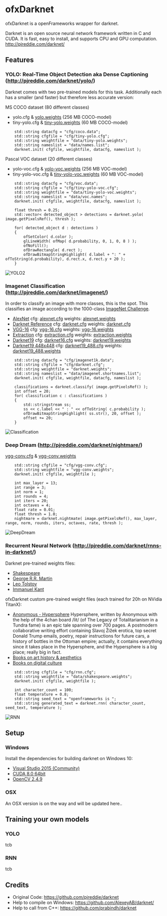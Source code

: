 # ofxDarknet

ofxDarknet is a openFrameworks wrapper for darknet.

Darknet is an open source neural network framework written in C and CUDA. It is fast, easy to install, and supports CPU and GPU computation. http://pjreddie.com/darknet/

## Features

### YOLO: Real-Time Object Detection aka Dense Captioning (http://pjreddie.com/darknet/yolo/)

Darknet comes with two pre-trained models for this task. Additionally each has a smaller (and faster) but therefore less accurate version:

MS COCO dataset (80 different classes)
* yolo.cfg & [yolo.weights](http://pjreddie.com/media/files/yolo.weights) (256 MB COCO-model)
* tiny-yolo.cfg & [tiny-yolo.weights](http://pjreddie.com/media/files/tiny-yolo.weights) (60 MB COCO-model)

```
	std::string datacfg = "cfg/coco.data";
	std::string cfgfile = "cfg/tiny-yolo.cfg";
	std::string weightfile = "data/tiny-yolo.weights";
	std::string nameslist = "data/names.list";
	darknet.init( cfgfile, weightfile, datacfg, nameslist );
```

Pascal VOC dataset (20 different classes)
* yolo-voc.cfg & [yolo-voc.weights](http://pjreddie.com/media/files/yolo-voc.weights) (256 MB VOC-model)
* tiny-yolo-voc.cfg & [tiny-yolo-voc.weights](http://pjreddie.com/media/files/tiny-yolo-voc.weights) (60 MB VOC-model)

```
	std::string datacfg = "cfg/voc.data";
	std::string cfgfile = "cfg/tiny-yolo-voc.cfg";
	std::string weightfile = "data/tiny-yolo-voc.weights";
	std::string nameslist = "data/voc.names";
	darknet.init( cfgfile, weightfile, datacfg, nameslist );
```

```
	float thresh = 0.25;
	std::vector< detected_object > detections = darknet.yolo( image.getPixelsRef(), thresh );

	for( detected_object d : detections )
	{
		ofSetColor( d.color );
		glLineWidth( ofMap( d.probability, 0, 1, 0, 8 ) );
		ofNoFill();
		ofDrawRectangle( d.rect );
		ofDrawBitmapStringHighlight( d.label + ": " + ofToString(d.probability), d.rect.x, d.rect.y + 20 );
	}
```

![YOLO2](https://raw.githubusercontent.com/mrzl/ofxDarknet/master/images/yolo2.jpg)

### Imagenet Classification (http://pjreddie.com/darknet/imagenet/)

In order to classify an image with more classes, this is the spot. This classifies an image according to the 1000-class [ImageNet Challenge](http://image-net.org/challenges/LSVRC/2015/index).

* [AlexNet](http://pjreddie.com/darknet/imagenet/#alexnet)
cfg: [alexnet.cfg](https://github.com/mrzl/ofxDarknet/blob/master/example-imagenet/src/cfg/alexnet.cfg) weights: [alexnet.weights](http://pjreddie.com/media/files/alexnet.weights)
* [Darknet Reference](http://pjreddie.com/darknet/imagenet/#reference)
cfg: [darknet.cfg](https://github.com/mrzl/ofxDarknet/blob/master/example-imagenet/src/cfg/darknet.cfg) weights: [darknet.cfg](http://pjreddie.com/media/files/darknet.weights)
* [VGG-16](http://pjreddie.com/darknet/imagenet/#vgg)
cfg: [vgg-16.cfg](https://github.com/mrzl/ofxDarknet/blob/master/example-imagenet/src/cfg/vgg-16.cfg) weights: [vgg-16.weights](http://pjreddie.com/media/files/vgg-16.weights)
* [Extraction](http://pjreddie.com/darknet/imagenet/#extraction)
cfg: [extraction.cfg](https://github.com/mrzl/ofxDarknet/blob/master/example-imagenet/src/cfg/extraction.cfg) weights: [extraction.weights](http://pjreddie.com/media/files/extraction.weights)
* [Darknet19](http://pjreddie.com/darknet/imagenet/#darknet19)
cfg: [darknet16.cfg](https://github.com/mrzl/ofxDarknet/blob/master/example-imagenet/src/cfg/darknet19.cfg) weights: [darknet19.weights](http://pjreddie.com/media/files/darknet19.weights)
* [Darknet19 448x448](http://pjreddie.com/darknet/imagenet/#darknet19_448)
cfg: [darknet19_488.cfg](https://github.com/mrzl/ofxDarknet/blob/master/example-imagenet/src/cfg/darknet19_448.cfg) weights: [darknet19_488.weights](http://pjreddie.com/media/files/darknet19_448.weights)

```
	std::string datacfg = "cfg/imagenet1k.data";
	std::string cfgfile = "cfg/darknet.cfg";
	std::string weightfile = "darknet.weights";
	std::string nameslist = "data/imagenet.shortnames.list";
	darknet.init( cfgfile, weightfile, datacfg, nameslist );

	classifications = darknet.classify( image.getPixelsRef() );
	int offset = 20;
	for( classification c : classifications )
	{
		std::stringstream ss;
		ss << c.label << " : " << ofToString( c.probability );
		ofDrawBitmapStringHighlight( ss.str(), 20, offset );
		offset += 20;
	}
```

![Classification](https://raw.githubusercontent.com/mrzl/ofxDarknet/master/images/imagenet_classification.jpg)

### Deep Dream (http://pjreddie.com/darknet/nightmare/)

[vgg-conv.cfg](https://github.com/mrzl/ofxDarknet/blob/master/example-deepdream/src/cfg/vgg-conv.cfg) & [vgg-conv.weights](http://pjreddie.com/media/files/vgg-conv.weights)

```
	std::string cfgfile = "cfg/vgg-conv.cfg";
	std::string weightfile = "vgg-conv.weights";
	darknet.init( cfgfile, weightfile );
	
	int max_layer = 13;
	int range = 3;
	int norm = 1;
	int rounds = 4;
	int iters = 20;
	int octaves = 4;
	float rate = 0.01;
	float thresh = 1.0;
	nightmare = darknet.nightmate( image.getPixelsRef(), max_layer, range, norm, rounds, iters, octaves, rate, thresh );
```

![DeepDream](https://raw.githubusercontent.com/mrzl/ofxDarknet/master/images/deep_dream.jpg)

### Recurrent Neural Network (http://pjreddie.com/darknet/rnns-in-darknet/)

Darknet pre-trained weights files:
* [Shakespeare](http://pjreddie.com/media/files/grrm.weights)
* [George R.R. Martin](http://pjreddie.com/media/files/shakespeare.weights)
* [Leo Tolstoy](http://pjreddie.com/media/files/tolstoy.weights)
* [Immanuel Kant](http://pjreddie.com/media/files/kant.weights)

ofxDarknet custom pre-trained weight files (each trained for 20h on NVidia TitanX):
* [Anonymous - Hypersphere](http://mrzl.net/ofxdarknet/anonymous-hypersphere.weights)
Hypersphere, written by Anonymous with the help of the 4chan board /lit/ (of The Legacy of Totalitarianism in a Tundra fame) is an epic tale spanning over 700 pages.
A postmodern collaborative writing effort containing Slavoj Žižek erotica, top secret Donald Trump emails, poetry, repair instructions for future cars, a history of bottles in the Ottoman empire; actually, it contains everything since it takes place in the Hypersphere, and the Hypersphere is a big place; really big in fact.
* [Books on art history & aesthetics](http://mrzl.net/ofxdarknet/arts_arthistory_aesthetics.weights)
* [Books on digital culture](http://mrzl.net/ofxdarknet/digital_and_internet_theory.weights)


```
	std::string cfgfile = "cfg/rnn.cfg";
	std::string weightfile = "data/shakespeare.weights";
	darknet.init( cfgfile, weightfile );

	int character_count = 100;
	float temperature = 0.8;
	std::string seed_text = "openframeworks is ";
	std::string generated_text = darknet.rnn( character_count, seed_text, temperature );
```

![RNN](https://raw.githubusercontent.com/mrzl/ofxDarknet/master/images/rnn.jpg)

## Setup

### Windows

Install the dependencies for building darknet on Windows 10:
* [Visual Studio 2015 (Community)](https://www.microsoft.com/download/details.aspx?id=48146)
* [CUDA 8.0 64bit](https://developer.nvidia.com/cuda-downloads)
* [OpenCV 2.4.9](https://sourceforge.net/projects/opencvlibrary/files/opencv-win/2.4.9/opencv-2.4.9.exe/download)

### OSX

An OSX version is on the way and will be updated here..

## Training your own models

### YOLO

tcb

### RNN

tcb

## Credits

* Original Code: https://github.com/pjreddie/darknet
* Help to compile on Windows: https://github.com/AlexeyAB/darknet/
* Help to call from C++: https://github.com/prabindh/darknet
